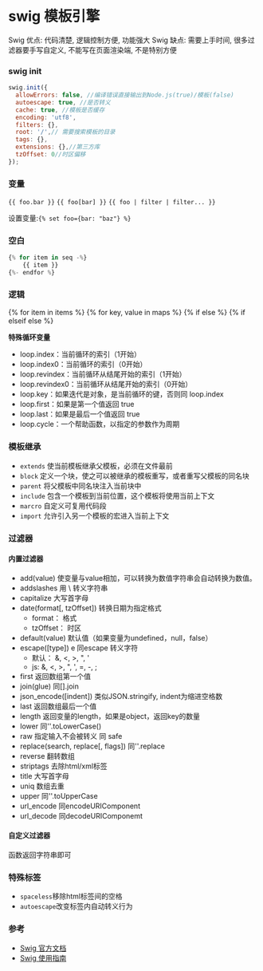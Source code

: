 swig 模板引擎
===
Swig 优点: 代码清楚, 逻辑控制方便, 功能强大
Swig 缺点: 需要上手时间, 很多过滤器要手写自定义, 不能写在页面渲染端, 不是特别方便

### swig init
```javascript
swig.init({
  allowErrors: false, //编译错误直接输出到Node.js(true)/模板(false) 
  autoescape: true, //是否转义
  cache: true, //模板是否缓存
  encoding: 'utf8',
  filters: {},
  root: '/',// 需要搜索模板的目录
  tags: {},
  extensions: {},//第三方库
  tzOffset: 0//时区偏移
});
```

### 变量
`{{ foo.bar }}` `{{ foo[bar] }}` `{{ foo | filter | filter... }}`

设置变量:`{% set foo={bar: "baz"} %}`

### 空白
```javascript
{% for item in seq -%}
    {{ item }}
{%- endfor %}
```

### 逻辑
{% for item in items %}
{% for key, value in maps %}
{% if else %}
{% if elseif else %}

**特殊循环变量** 
- loop.index：当前循环的索引（1开始） 
- loop.index0：当前循环的索引（0开始） 
- loop.revindex：当前循环从结尾开始的索引（1开始） 
- loop.revindex0：当前循环从结尾开始的索引（0开始） 
- loop.key：如果迭代是对象，是当前循环的键，否则同 loop.index 
- loop.first：如果是第一个值返回 true 
- loop.last：如果是最后一个值返回 true 
- loop.cycle：一个帮助函数，以指定的参数作为周期

### 模板继承
- `extends` 使当前模板继承父模板，必须在文件最前
- `block` 定义一个块，使之可以被继承的模板重写，或者重写父模板的同名块
- `parent` 将父模板中同名块注入当前块中
- `include` 包含一个模板到当前位置，这个模板将使用当前上下文
- `marcro` 自定义可复用代码段
- `import` 允许引入另一个模板的宏进入当前上下文

### 过滤器
#### 内置过滤器
- add(value) 使变量与value相加，可以转换为数值字符串会自动转换为数值。
- addslashes 用 \ 转义字符串
- capitalize 大写首字母
- date(format[, tzOffset]) 转换日期为指定格式
  - format： 格式 
  - tzOffset： 时区
- default(value) 默认值（如果变量为undefined，null，false）
- escape([type]) e 同escape 转义字符
  - 默认： &, <, >, ", ' 
  - js: &, <, >, ", ', =, -, ;
- first 返回数组第一个值
- join(glue) 同[].join
- json_encode([indent]) 类似JSON.stringify, indent为缩进空格数
- last 返回数组最后一个值
- length 返回变量的length，如果是object，返回key的数量
- lower 同''.toLowerCase()
- raw 指定输入不会被转义 同 safe
- replace(search, replace[, flags]) 同''.replace
- reverse 翻转数组
- striptags 去除html/xml标签
- title 大写首字母
- uniq 数组去重
- upper 同''.toUpperCase
- url_encode 同encodeURIComponent
- url_decode 同decodeURIComponemt

#### 自定义过滤器
函数返回字符串即可

### 特殊标签
- `spaceless`移除html标签间的空格
- `autoescape`改变标签内自动转义行为

### 参考
- [Swig 官方文档](http://paularmstrong.github.io/swig/docs/)
- [Swig 使用指南](http://www.cnblogs.com/elementstorm/p/3142644.html)